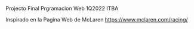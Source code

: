 Projecto Final Prgramacion Web 1Q2022 ITBA

Inspirado en la Pagina Web de McLaren
https://www.mclaren.com/racing/